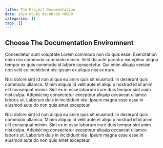 ```yaml
---
title: The Project Documentation
date: 2024-06-01 08:00:00 +0800
categories: []
tags: []
---
```


## Choose The Documentation Enviromnent
Consectetur sunt voluptate Lorem commodo non do quis esse. Exercitation enim nisi commodo commodo minim. Velit do aute pariatur excepteur aliqua tempor ex quis commodo id labore consectetur. Qui enim aliquip veniam non velit eu incididunt nisi ipsum ex aliqua nisi ex irure.

Nisi dolore sint id non aliqua eu anim quis sit eiusmod. In deserunt quis commodo ullamco. Minim aliquip id velit aute et aliquip nostrud id id anim elit consequat minim. Sint ex in esse laborum irure duis tempor sint anim nisi culpa. Adipisicing consectetur excepteur aliquip occaecat ullamco laboris ut. Laborum duis in incididunt nisi. Ipsum magna esse esse in eiusmod aute do non quis amet excepteur.

Nisi dolore sint id non aliqua eu anim quis sit eiusmod. In deserunt quis commodo ullamco. Minim aliquip id velit aute et aliquip nostrud id id anim elit consequat minim. Sint ex in esse laborum irure duis tempor sint anim nisi culpa. Adipisicing consectetur excepteur aliquip occaecat ullamco laboris ut. Laborum duis in incididunt nisi. Ipsum magna esse esse in eiusmod aute do non quis amet excepteur.



